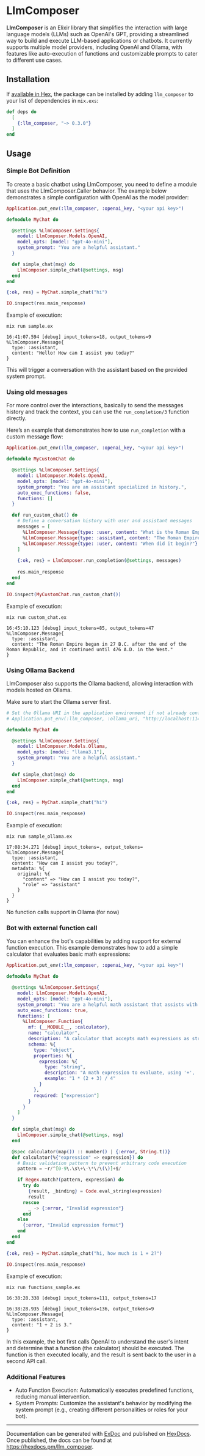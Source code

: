 # LlmComposer

**LlmComposer** is an Elixir library that simplifies the interaction with large language models (LLMs) such as OpenAI's GPT, providing a streamlined way to build and execute LLM-based applications or chatbots. It currently supports multiple model providers, including OpenAI and Ollama, with features like auto-execution of functions and customizable prompts to cater to different use cases.

## Installation

If [available in Hex](https://hex.pm/docs/publish), the package can be installed
by adding `llm_composer` to your list of dependencies in `mix.exs`:

```elixir
def deps do
  [
    {:llm_composer, "~> 0.3.0"}
  ]
end
```

## Usage

### Simple Bot Definition


To create a basic chatbot using LlmComposer, you need to define a module that uses the LlmComposer.Caller behavior. The example below demonstrates a simple configuration with OpenAI as the model provider:


```elixir
Application.put_env(:llm_composer, :openai_key, "<your api key>")

defmodule MyChat do

  @settings %LlmComposer.Settings{
    model: LlmComposer.Models.OpenAI,
    model_opts: [model: "gpt-4o-mini"],
    system_prompt: "You are a helpful assistant."
  }

  def simple_chat(msg) do
    LlmComposer.simple_chat(@settings, msg)
  end
end

{:ok, res} = MyChat.simple_chat("hi")

IO.inspect(res.main_response)
```

Example of execution:

```
mix run sample.ex

16:41:07.594 [debug] input_tokens=18, output_tokens=9
%LlmComposer.Message{
  type: :assistant,
  content: "Hello! How can I assist you today?"
}
```

This will trigger a conversation with the assistant based on the provided system prompt.

### Using old messages

For more control over the interactions, basically to send the messages history and track the context, you can use the `run_completion/3` function directly.

Here’s an example that demonstrates how to use `run_completion` with a custom message flow:

```elixir
Application.put_env(:llm_composer, :openai_key, "<your api key>")

defmodule MyCustomChat do

  @settings %LlmComposer.Settings{
    model: LlmComposer.Models.OpenAI,
    model_opts: [model: "gpt-4o-mini"],
    system_prompt: "You are an assistant specialized in history.",
    auto_exec_functions: false,
    functions: []
  }

  def run_custom_chat() do
    # Define a conversation history with user and assistant messages
    messages = [
      %LlmComposer.Message{type: :user, content: "What is the Roman Empire?"},
      %LlmComposer.Message{type: :assistant, content: "The Roman Empire was a period of ancient Roman civilization with an autocratic government."},
      %LlmComposer.Message{type: :user, content: "When did it begin?"}
    ]
    
    {:ok, res} = LlmComposer.run_completion(@settings, messages)
    
    res.main_response
  end
end

IO.inspect(MyCustomChat.run_custom_chat())
```

Example of execution:

```
mix run custom_chat.ex

16:45:10.123 [debug] input_tokens=85, output_tokens=47
%LlmComposer.Message{
  type: :assistant,
  content: "The Roman Empire began in 27 B.C. after the end of the Roman Republic, and it continued until 476 A.D. in the West."
}
```


### Using Ollama Backend

LlmComposer also supports the Ollama backend, allowing interaction with models hosted on Ollama.

Make sure to start the Ollama server first.


```elixir
# Set the Ollama URI in the application environment if not already configured
# Application.put_env(:llm_composer, :ollama_uri, "http://localhost:11434")

defmodule MyChat do

  @settings %LlmComposer.Settings{
    model: LlmComposer.Models.Ollama,
    model_opts: [model: "llama3.1"],
    system_prompt: "You are a helpful assistant."
  }

  def simple_chat(msg) do
    LlmComposer.simple_chat(@settings, msg)
  end
end

{:ok, res} = MyChat.simple_chat("hi")

IO.inspect(res.main_response)
```

Example of execution:

```
mix run sample_ollama.ex

17:08:34.271 [debug] input_tokens=, output_tokens=
%LlmComposer.Message{
  type: :assistant,
  content: "How can I assist you today?",
  metadata: %{
    original: %{
      "content" => "How can I assist you today?",
      "role" => "assistant"
    }
  }
}
```

No function calls support in Ollama (for now)


### Bot with external function call

You can enhance the bot's capabilities by adding support for external function execution. This example demonstrates how to add a simple calculator that evaluates basic math expressions:


```elixir
Application.put_env(:llm_composer, :openai_key, "<your api key>")

defmodule MyChat do

  @settings %LlmComposer.Settings{
    model: LlmComposer.Models.OpenAI,
    model_opts: [model: "gpt-4o-mini"],
    system_prompt: "You are a helpful math assistant that assists with calculations.",
    auto_exec_functions: true,
    functions: [
      %LlmComposer.Function{
        mf: {__MODULE__, :calculator},
        name: "calculator",
        description: "A calculator that accepts math expressions as strings, e.g., '1 * (2 + 3) / 4', supporting the operators ['+', '-', '*', '/'].",
        schema: %{
          type: "object",
          properties: %{
            expression: %{
              type: "string",
              description: "A math expression to evaluate, using '+', '-', '*', '/'.",
              example: "1 * (2 + 3) / 4"
            }
          },
          required: ["expression"]
        }
      }
    ]
  }

  def simple_chat(msg) do
    LlmComposer.simple_chat(@settings, msg)
  end

  @spec calculator(map()) :: number() | {:error, String.t()}
  def calculator(%{"expression" => expression}) do
    # Basic validation pattern to prevent arbitrary code execution
    pattern = ~r/^[0-9\.\s\+\-\*\/\(\)]+$/

    if Regex.match?(pattern, expression) do
      try do
        {result, _binding} = Code.eval_string(expression)
        result
      rescue
        _ -> {:error, "Invalid expression"}
      end
    else
      {:error, "Invalid expression format"}
    end
  end
end

{:ok, res} = MyChat.simple_chat("hi, how much is 1 + 2?")

IO.inspect(res.main_response)
```

Example of execution:

```
mix run functions_sample.ex

16:38:28.338 [debug] input_tokens=111, output_tokens=17

16:38:28.935 [debug] input_tokens=136, output_tokens=9
%LlmComposer.Message{
  type: :assistant,
  content: "1 + 2 is 3."
}
```

In this example, the bot first calls OpenAI to understand the user's intent and determine that a function (the calculator) should be executed. The function is then executed locally, and the result is sent back to the user in a second API call.

### Additional Features
* Auto Function Execution: Automatically executes predefined functions, reducing manual intervention.
* System Prompts: Customize the assistant's behavior by modifying the system prompt (e.g., creating different personalities or roles for your bot).

---

Documentation can be generated with [ExDoc](https://github.com/elixir-lang/ex_doc)
and published on [HexDocs](https://hexdocs.pm). Once published, the docs can
be found at <https://hexdocs.pm/llm_composer>.

